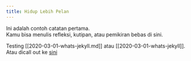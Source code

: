 ```yaml
---
title: Hidup Lebih Pelan
---
```


Ini adalah contoh catatan pertama.  
Kamu bisa menulis refleksi, kutipan, atau pemikiran bebas di sini.

Testing [[2020-03-01-whats-jekyll.md]] atau [[2020-03-01-whats-jekyll]]. Atau dicall out ke [sini](_posts/2020-03-01-whats-jekyll.md)
